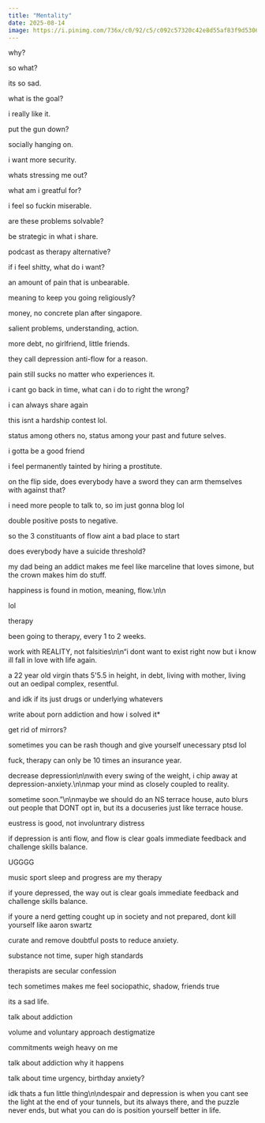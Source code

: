 ```yaml
---
title: "Mentality"
date: 2025-08-14
image: https://i.pinimg.com/736x/c0/92/c5/c092c57320c42e8d55af83f9d5306314.jpg
---
```


why?

so what?

its so sad.

what is the goal?

i really like it.

put the gun down?

socially hanging on.

i want more security.

whats stressing me out?

what am i greatful for?

i feel so fuckin miserable.

are these problems solvable?

be strategic in what i share.

podcast as therapy alternative?

if i feel shitty, what do i want?

an amount of pain that is unbearable.

meaning to keep you going religiously?

money, no concrete plan after singapore.

salient problems, understanding, action.

more debt, no girlfriend, little friends.

they call depression anti-flow for a reason.

pain still sucks no matter who experiences it.

i cant go back in time, what can i do to right the wrong?

i can always share again


this isnt a hardship contest lol.

status among others no, status among your past and future selves.

i gotta be a good friend

i feel permanently tainted by hiring a prostitute.

on the flip side, does everybody have a sword they can arm themselves with against that?

i need more people to talk to, so im just gonna blog lol

double positive posts to negative.

so the 3 constituants of flow aint a bad place to start

does everybody have a suicide threshold?

my dad being an addict makes me feel like marceline that loves simone, but the crown makes him do stuff.

happiness is found in motion, meaning, flow.\n\n

lol

therapy

been going to therapy, every 1 to 2 weeks.

work with REALITY, not falsities\n\n“i dont want to exist right now but i know ill fall in love with life again.

a 22 year old virgin thats 5'5.5 in height, in debt, living with mother, living out an oedipal complex, resentful.

and idk if its just drugs or underlying whatevers

write about porn addiction and how i solved it*

get rid of mirrors?

sometimes you can be rash though and give yourself unecessary ptsd lol


fuck, therapy can only be 10 times an insurance year.

decrease depression\n\nwith every swing of the weight, i chip away at depression-anxiety.\n\nmap your mind as closely coupled to reality.

sometime soon.”\n\nmaybe we should do an NS terrace house, auto blurs out people that DONT opt in, but its a docuseries just like terrace house.

eustress is good, not involuntrary distress

if depression is anti flow, and flow is clear goals immediate feedback and challenge skills balance.

UGGGG

music sport sleep and progress are my therapy

if youre depressed, the way out is clear goals immediate feedback and challenge skills balance.

if youre a nerd getting cought up in society and not prepared, dont kill yourself like aaron swartz

curate and remove doubtful posts to reduce anxiety.

substance not time, super high standards

therapists are secular confession

tech sometimes makes me feel sociopathic, shadow, friends true

its a sad life.

talk about addiction

volume and voluntary approach destigmatize

commitments weigh heavy on me


talk about addiction
why it happens

talk about time urgency, birthday anxiety?

idk thats a fun little thing\n\ndespair and depression is when you cant see the light at the end of your tunnels, but its always there, and the puzzle never ends, but what you can do is position yourself better in life.
